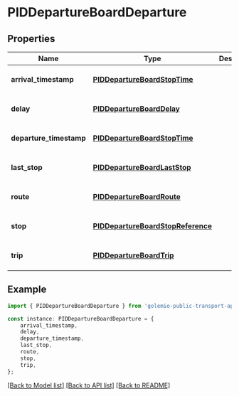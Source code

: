 # PIDDepartureBoardDeparture


## Properties

Name | Type | Description | Notes
------------ | ------------- | ------------- | -------------
**arrival_timestamp** | [**PIDDepartureBoardStopTime**](PIDDepartureBoardStopTime.md) |  | [optional] [default to undefined]
**delay** | [**PIDDepartureBoardDelay**](PIDDepartureBoardDelay.md) |  | [optional] [default to undefined]
**departure_timestamp** | [**PIDDepartureBoardStopTime**](PIDDepartureBoardStopTime.md) |  | [optional] [default to undefined]
**last_stop** | [**PIDDepartureBoardLastStop**](PIDDepartureBoardLastStop.md) |  | [optional] [default to undefined]
**route** | [**PIDDepartureBoardRoute**](PIDDepartureBoardRoute.md) |  | [optional] [default to undefined]
**stop** | [**PIDDepartureBoardStopReference**](PIDDepartureBoardStopReference.md) |  | [optional] [default to undefined]
**trip** | [**PIDDepartureBoardTrip**](PIDDepartureBoardTrip.md) |  | [optional] [default to undefined]

## Example

```typescript
import { PIDDepartureBoardDeparture } from 'golemio-public-transport-api';

const instance: PIDDepartureBoardDeparture = {
    arrival_timestamp,
    delay,
    departure_timestamp,
    last_stop,
    route,
    stop,
    trip,
};
```

[[Back to Model list]](../README.md#documentation-for-models) [[Back to API list]](../README.md#documentation-for-api-endpoints) [[Back to README]](../README.md)
